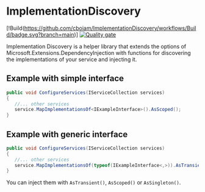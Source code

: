 # ImplementationDiscovery

[!Build(https://github.com/cboiam/ImplementationDiscovery/workflows/Build/badge.svg?branch=main)]
[![Quality gate](https://sonarcloud.io/api/project_badges/quality_gate?project=cboiam_ImplementationDiscovery)](https://sonarcloud.io/dashboard?id=cboiam_ImplementationDiscovery)

Implementation Discovery is a helper library that extends the options of Microsoft.Extensions.DependencyInjection with functions for discovering the implementations of your service and injecting it.

## Example with simple interface

```c#
public void ConfigureServices(IServiceCollection services)
{
   //... other services
   service.MapImplementationsOf<IExampleInterface>().AsScoped();
}
```

## Example with generic interface

```c#
public void ConfigureServices(IServiceCollection services)
{
   //... other services
   service.MapImplementationsOf(typeof(IExampleInterface<,>)).AsTransient();
}
```

You can inject them with `AsTransient()`, `AsScoped()` or `AsSingleton()`.
